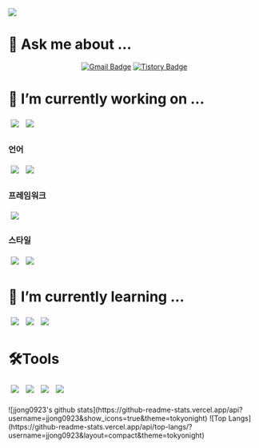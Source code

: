 <div>
  <img src="https://capsule-render.vercel.app/api?type=transparent&color=auto&height=300&section=header&fontColor=ffffff&text=프론트%20하는%20🥔&fontSize=50" />
</div>

# 💬 Ask me about ...
<center>
  
  [![Gmail Badge](https://img.shields.io/badge/Gmail-D14836?style=for-the-badge&logo=Gmail&logoColor=white)](mailto:bergi4025@gmail.com)
  [![Tistory Badge](https://img.shields.io/badge/Tech%20Blog-555263?style=for-the-badge&logoColor=white)](https://jjong0923.tistory.com/)
  
</center>

# 🔭 I’m currently working on ...
<div align="left">
  <img src="https://img.shields.io/badge/html5-E34F26?style=for-the-badge&logo=html5&logoColor=white" style="margin: 5px" />
  <img src="https://img.shields.io/badge/css-1572B6?style=for-the-badge&logo=css3&logoColor=white" style="margin: 5px" />
</div>
<h3>언어</h3>
<div align="left">
  <img src="https://img.shields.io/badge/python-3776AB?style=for-the-badge&logo=python&logoColor=white" style="margin: 5px" />
  <img src="https://img.shields.io/badge/javascript-F7DF1E?style=for-the-badge&logo=javascript&logoColor=black" style="margin: 5px" />
</div>

<div align="left">
  <h3>프레임워크</h3>
  <img src="https://img.shields.io/badge/react-61DAFB?style=for-the-badge&logo=react&logoColor=black" style="margin: 5px" />
</div>
<div align="left">
  <h3>스타일</h3>
  <img src="https://img.shields.io/badge/CSS%20Modules-1572B6?style=for-the-badge&logo=css3&logoColor=white" style="margin: 5px" />
  <img src="https://img.shields.io/badge/styled--components-DB7093?style=for-the-badge&logo=styled-components&logoColor=white" style="margin: 5px" />
</div>

# 🌱 I’m currently learning ...
<div align="left"> 
  <img src="https://img.shields.io/badge/typescript-3178C6?style=for-the-badge&logo=typescript&logoColor=white" style="margin: 5px"/ >
  <img src="https://img.shields.io/badge/vue.js-4FC08D?style=for-the-badge&logo=vue.js&logoColor=white" style="margin: 5px" />
  <img src="https://img.shields.io/badge/Next.js-000000?style=for-the-badge&logo=nextdotjs&logoColor=white" style="margin: 5px" />
</div>

# 🛠️Tools
<div align="left"> 
  <img src="https://img.shields.io/badge/visual studio code-007ACC?style=for-the-badge&logo=visualstudiocode&logoColor=white" style="margin: 5px" /> 
  <img src="https://img.shields.io/badge/github-181717?style=for-the-badge&logo=github&logoColor=white"style="margin: 5px" /> 
  <img src="https://img.shields.io/badge/notion-000000?style=for-the-badge&logo=notion&logoColor=white" style="margin: 5px" />
  <img src="https://img.shields.io/badge/figma-F24E1E?style=for-the-badge&logo=figma&logoColor=white" style="margin: 5px" />
</div>

<br>
![jjong0923's github stats](https://github-readme-stats.vercel.app/api?username=jjong0923&show_icons=true&theme=tokyonight)
![Top Langs](https://github-readme-stats.vercel.app/api/top-langs/?username=jjong0923&layout=compact&theme=tokyonight)

<!--
**jjong0923/jjong0923** is a ✨ _special_ ✨ repository because its `README.md` (this file) appears on your GitHub profile.

Here are some ideas to get you started:

- 🔭 I’m currently working on ...
- 🌱 I’m currently learning ...
- 👯 I’m looking to collaborate on ...
- 🤔 I’m looking for help with ...
- 💬 Ask me about ...
- 📫 How to reach me: ...
- 😄 Pronouns: ...
- ⚡ Fun fact: ...
-->
